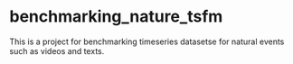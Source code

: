 # benchmarking_nature_tsfm
This is a project for benchmarking timeseries datasetse for natural events such as videos and texts.
